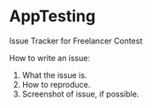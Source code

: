 # AppTesting
Issue Tracker for Freelancer Contest

How to write an issue:
1. What the issue is.
2. How to reproduce.
3. Screenshot of issue, if possible.


